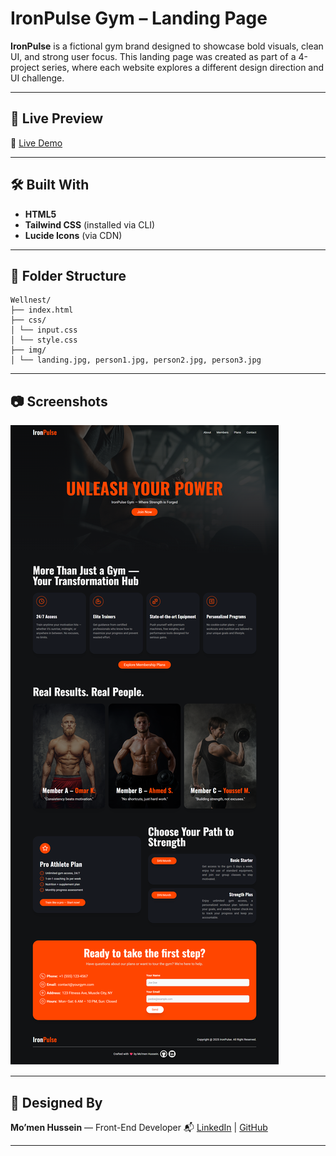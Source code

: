 # IronPulse Gym – Landing Page  

**IronPulse** is a fictional gym brand designed to showcase bold visuals, clean UI, and strong user focus.
This landing page was created as part of a 4-project series, where each website explores a different design direction and UI challenge.

---

## 🚀 Live Preview

🔗 [Live Demo](https://wellnest-momen.vercel.app/)

---

## 🛠️ Built With

- **HTML5**
- **Tailwind CSS** (installed via CLI)
- **Lucide Icons** (via CDN)

---

## 🧩 Folder Structure

```text
Wellnest/
├── index.html
├── css/
│ └── input.css
│ └── style.css
├── img/
│ └── landing.jpg, person1.jpg, person2.jpg, person3.jpg
```

---

## 📷 Screenshots

![screenshot](img/screenshot.png)

---

## 🤝 Designed By

**Mo’men Hussein** — Front-End Developer
📬 [LinkedIn](https://www.linkedin.com/in/momen5406) | [GitHub](https://github.com/momen5406)

---